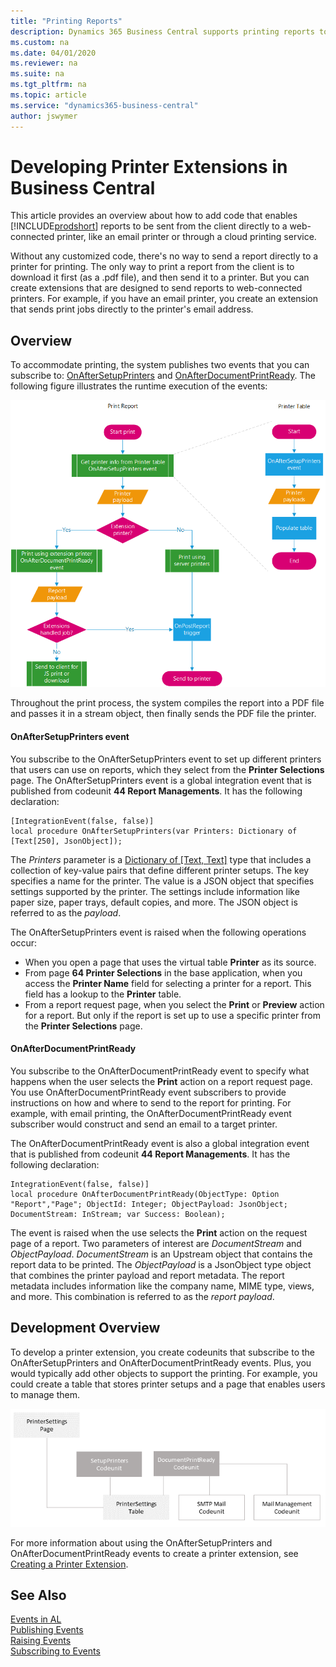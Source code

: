 ```yaml
---
title: "Printing Reports"
description: Dynamics 365 Business Central supports printing reports to cloud-based printers. 
ms.custom: na
ms.date: 04/01/2020
ms.reviewer: na
ms.suite: na
ms.tgt_pltfrm: na
ms.topic: article
ms.service: "dynamics365-business-central"
author: jswymer
---
```

# Developing Printer Extensions in Business Central

This article provides an overview about how to add code that enables [!INCLUDE[prodshort](../developer/includes/prodshort.md)] reports to be sent from the client directly to a web-connected printer, like an email printer or through a cloud printing service.

Without any customized code, there's no way to send a report directly to a printer for printing. The only way to print a report from the client is to download it first (as a .pdf file), and then send it to a printer. But you can create extensions that are designed to send reports to  web-connected printers. For example, if you have an email printer, you create an extension that sends print jobs directly to the printer's email address.

## Overview

To accommodate printing, the system publishes two events that you can subscribe to: [OnAfterSetupPrinters](devenv-onaftersetupprinters-event.md) and [OnAfterDocumentPrintReady](devenv-onafterdocumentprintready-event.md). The following figure illustrates the runtime execution of the events:

![Report printing](media/report-printing-runtime4.png "Report printing")

Throughout the print process, the system compiles the report into a PDF file and passes it in a stream object, then finally sends the PDF file the printer.

#### OnAfterSetupPrinters event

You subscribe to the OnAfterSetupPrinters event to set up different printers that users can use on reports, which they select from the **Printer Selections** page. The OnAfterSetupPrinters event is a global integration event that is published from codeunit **44 Report Managements**. It has the following declaration:  

```
[IntegrationEvent(false, false)]
local procedure OnAfterSetupPrinters(var Printers: Dictionary of [Text[250], JsonObject]);
```

The *Printers* parameter is a [Dictionary of [Text, Text]](methods-auto/dictionary/dictionary-data-type.md) type that includes a collection of key-value pairs that define different printer setups. The key specifies a name for the printer. The value is a JSON object that specifies settings supported by the printer. The settings include information like paper size, paper trays, default copies, and more. The JSON object is referred to as the *payload*.

The OnAfterSetupPrinters event is raised when the following operations occur:

- When you open a page that uses the virtual table **Printer** as its source.
- From page **64 Printer Selections** in the base application, when you access the **Printer Name** field for selecting a printer for a report. This field has a lookup to the **Printer** table.
- From a report request page, when you select the **Print** or **Preview** action for a report. But only if the report is set up to use a specific printer from the **Printer Selections** page.

#### OnAfterDocumentPrintReady

You subscribe to the OnAfterDocumentPrintReady event to specify what happens when the user selects the **Print** action on a report request page. You use OnAfterDocumentPrintReady event subscribers to provide instructions on how and where to send to the report for printing. For example, with email printing, the OnAfterDocumentPrintReady event subscriber would construct and send an email to a target printer. 

The OnAfterDocumentPrintReady event is also a global integration event that is published from codeunit **44 Report Managements**. It has the following declaration:

```
IntegrationEvent(false, false)]
local procedure OnAfterDocumentPrintReady(ObjectType: Option "Report","Page"; ObjectId: Integer; ObjectPayload: JsonObject; DocumentStream: InStream; var Success: Boolean);
```

The event is raised when the use selects the **Print** action on the request page of a report. Two parameters of interest are *DocumentStream* and *ObjectPayload*. *DocumentStream* is an Upstream object that contains the report data to be printed. The *ObjectPayload* is a JsonObject type object that combines the printer payload and report metadata. The report metadata includes information like the company name, MIME type, views, and more. This combination is referred to as the *report payload*. 

## Development Overview

To develop a printer extension, you create codeunits that subscribe to the OnAfterSetupPrinters and OnAfterDocumentPrintReady events. Plus, you would typically add other objects to support the printing. For example, you could create a table that stores printer setups and a page that enables users to manage them. <!--As a good example, check out the **Send To Email Printer** extension that is available with Business Central. The following figure provides a simplified overview of the objects that make up this extension. -->


![Report printing](media/report-printing-design-v2.png "Report printing")

<!--
The following figure illustrates a simplified development flow:

![Report printing](media/report-printing.png "Report printing")
-->

For more information about using the OnAfterSetupPrinters and OnAfterDocumentPrintReady events to create a printer extension, see [Creating a Printer Extension](devenv-reports-create-printer-extension.md).
<!--
> [!TIP]
> These articles will explain the usage through simple examples. To see a detailed implementation in action, check out the **Send To Email Printer** extension that included with Business Central.

articles will explain how to subscribe to and use the events:

[Setting Up Printers With the OnAfterSetupPrinters event](devenv-reports-setup-printers.md)

[Handling Print Action with the OnAfterSetupPrinters Event](devenv-reports-handle-print-action.md)-->

## See Also  

<!--[Troubleshooting Email Printing](devenv-report-troubleshooting-printing.md)  -->
 [Events in AL](devenv-events-in-al.md)   
 [Publishing Events](devenv-publishing-events.md)   
 [Raising Events](devenv-raising-events.md)   
 [Subscribing to Events](devenv-subscribing-to-events.md)  